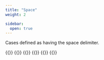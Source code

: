 ```yaml
---
title: "Space"
weight: 2

sidebar:
  open: true
---
```


Cases defined as having the space delimiter.

{{<cards>}}
    {{<card link="/cases/lower" title="lower case">}}
    {{<card link="/cases/upper" title="UPPER CASE">}}
    {{<card link="/cases/title" title="Title Case">}}
    {{<card link="/cases/sentence" title="Sentence case">}}
{{</cards>}}
